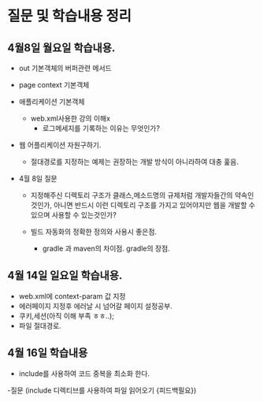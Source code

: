 # 질문 및 학습내용 정리
 ## 4월8일 월요일 학습내용.
   - out 기본객체의 버퍼관련 메서드
   
   - page context 기본객체
   
   - 애플리케이션 기본객체
     * web.xml사용한 강의 이해x
        * 로그메세지를 기록하는 이유는 무엇인가?
   
   - 웹 어플리케이션 자원구하기.
       - 절대경로를 지정하는 예제는 권장하는 개발 방식이 아니라하여 대충 훑음.     
 - 4월 8일 질문
    - 지정해주신 디렉토리 구조가 클래스,메소드명의 규제처럼 
      개발자들간의 약속인것인가, 아니면 반드시 이런 디렉토리 구조를
      가지고 있어야지만 웹을 개발할 수 있으며 사용할 수 있는것인가?
    
    - 빌드 자동화의 정확한 정의와 사용시 좋은점.
      - gradle 과 maven의 차이점. gradle의 장점.
      
## 4월 14일 일요일 학습내용.
  - web.xml에 context-param 값 지정
  - 에러페이지 지정후 에러날 시 넘어갈 페이지 설정공부.
  - 쿠키,세션(아직 이해 부족 ㅎㅎ..);
  - 파일 절대경로.
 
 ## 4월 16일 학습내용
 
  - include를 사용하여 코드 중복을 최소화 한다.
  
  -질문 (include 디렉티브를 사용하여 파일 읽어오기 {피드백필요})
  
    
    
    
   
         
    
    